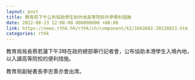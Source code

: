```yaml
---
layout: post
title: 教育局下午公布協助學生到內地高等院校升學便利措施
date: 2022-08-23 12:08:08.000000000 +08:00
link: https://news.rthk.hk/rthk/ch/component/k2/1663602-20220823.htm
categories: rthk
---
```


教育局局長蔡若蓮下午3時在政府總部舉行記者會，公布協助本港學生入境內地，以入讀高等院校的便利措施。

教育局副秘書長李忠善亦會出席。
